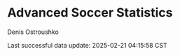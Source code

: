 # Advanced Soccer Statistics
Denis Ostroushko

<!-- gfm -->

Last successful data update: 2025-02-21 04:15:58 CST

